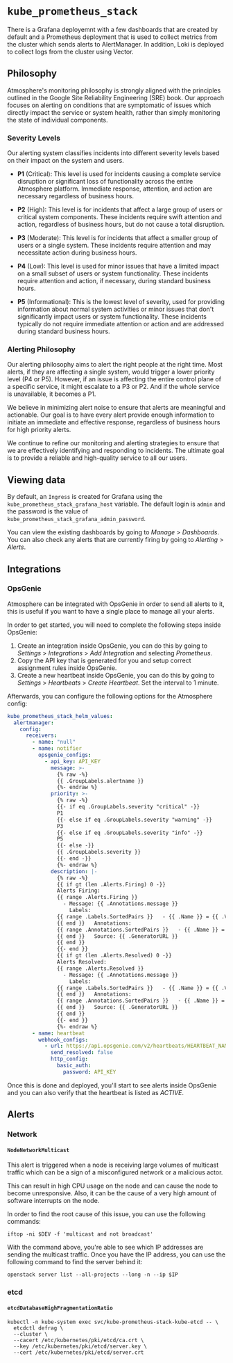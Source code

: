 # `kube_prometheus_stack`

There is a Grafana deployemnt with a few dashboards that are created by default
and a Prometheus deployment that is used to collect metrics from the cluster
which sends alerts to AlertManager. In addition, Loki is deployed to collect
logs from the cluster using Vector.

## Philosophy

Atmosphere's monitoring philosophy is strongly aligned with the principles
outlined in the Google Site Reliability Engineering (SRE) book. Our approach
focuses on alerting on conditions that are symptomatic of issues which directly
impact the service or system health, rather than simply monitoring the state of
individual components.

### Severity Levels

Our alerting system classifies incidents into different severity levels based on
their impact on the system and users.

- **P1** (Critical): This level is used for incidents causing a complete 
  service disruption or significant loss of functionality across the entire 
  Atmosphere platform. Immediate response, attention, and action are necessary 
  regardless of business hours.

- **P2** (High): This level is for incidents that affect a large group of users 
  or critical system components. These incidents require swift attention and 
  action, regardless of business hours, but do not cause a total disruption.

- **P3** (Moderate): This level is for incidents that affect a smaller group of 
  users or a single system. These incidents require attention and may necessitate 
  action during business hours.

- **P4** (Low): This level is used for minor issues that have a limited impact 
  on a small subset of users or system functionality. These incidents require 
  attention and action, if necessary, during standard business hours.

- **P5** (Informational): This is the lowest level of severity, used for 
  providing information about normal system activities or minor issues that 
  don't significantly impact users or system functionality. These incidents 
  typically do not require immediate attention or action and are addressed 
  during standard business hours.

### Alerting Philosophy

Our alerting philosophy aims to alert the right people at the right time. Most 
alerts, if they are affecting a single system, would trigger a lower priority 
level (P4 or P5). However, if an issue is affecting the entire control plane of 
a specific service, it might escalate to a P3 or P2. And if the whole service 
is unavailable, it becomes a P1.

We believe in minimizing alert noise to ensure that alerts are meaningful and 
actionable. Our goal is to have every alert provide enough information to 
initiate an immediate and effective response, regardless of business hours for 
high priority alerts.

We continue to refine our monitoring and alerting strategies to ensure that we 
are effectively identifying and responding to incidents. The ultimate goal is 
to provide a reliable and high-quality service to all our users.

## Viewing data

By default, an `Ingress` is created for Grafana using the `kube_prometheus_stack_grafana_host`
variable. The default login is `admin` and the password is the value of
`kube_prometheus_stack_grafana_admin_password`.

You can view the existing dashboards by going to _Manage_ > _Dashboards_. You
can also check any alerts that are currently firing by going to _Alerting_ >
_Alerts_.

## Integrations

### OpsGenie

Atmosphere can be integrated with OpsGenie in order to send all alerts to it,
this is useful if you want to have a single place to manage all your alerts.

In order to get started, you will need to complete the following steps inside
OpsGenie:

1. Create an integration inside OpsGenie, you can do this by going to
   _Settings_ > _Integrations_ > _Add Integration_ and selecting _Prometheus_.
2. Copy the API key that is generated for you and setup correct assignment
   rules inside OpsGenie.
3. Create a new heartbeat inside OpsGenie, you can do this by going to
   _Settings_ > _Heartbeats_ > _Create Heartbeat_. Set the interval to 1 minute.

Afterwards, you can configure the following options for the Atmosphere config:

```yaml
kube_prometheus_stack_helm_values:
  alertmanager:
    config:
      receivers:
        - name: "null"
        - name: notifier
          opsgenie_configs:
            - api_key: API_KEY
              message: >-
                {% raw -%}
                {{ .GroupLabels.alertname }}
                {%- endraw %}
              priority: >-
                {% raw -%}
                {{- if eq .GroupLabels.severity "critical" -}}
                P1
                {{- else if eq .GroupLabels.severity "warning" -}}
                P3
                {{- else if eq .GroupLabels.severity "info" -}}
                P5
                {{- else -}}
                {{ .GroupLabels.severity }}
                {{- end -}}
                {%- endraw %}
              description: |-
                {% raw -%}
                {{ if gt (len .Alerts.Firing) 0 -}}
                Alerts Firing:
                {{ range .Alerts.Firing }}
                  - Message: {{ .Annotations.message }}
                    Labels:
                {{ range .Labels.SortedPairs }}   - {{ .Name }} = {{ .Value }}
                {{ end }}   Annotations:
                {{ range .Annotations.SortedPairs }}   - {{ .Name }} = {{ .Value }}
                {{ end }}   Source: {{ .GeneratorURL }}
                {{ end }}
                {{- end }}
                {{ if gt (len .Alerts.Resolved) 0 -}}
                Alerts Resolved:
                {{ range .Alerts.Resolved }}
                  - Message: {{ .Annotations.message }}
                    Labels:
                {{ range .Labels.SortedPairs }}   - {{ .Name }} = {{ .Value }}
                {{ end }}   Annotations:
                {{ range .Annotations.SortedPairs }}   - {{ .Name }} = {{ .Value }}
                {{ end }}   Source: {{ .GeneratorURL }}
                {{ end }}
                {{- end }}
                {%- endraw %}
        - name: heartbeat
          webhook_configs:
            - url: https://api.opsgenie.com/v2/heartbeats/HEARTBEAT_NAME/ping
              send_resolved: false
              http_config:
                basic_auth:
                  password: API_KEY
```

Once this is done and deployed, you'll start to see alerts inside OpsGenie and
you can also verify that the heartbeat is listed as _ACTIVE_.

## Alerts

### Network

#### `NodeNetworkMulticast`

This alert is triggered when a node is receiving large volumes of multicast
traffic which can be a sign of a misconfigured network or a malicious actor.

This can result in high CPU usage on the node and can cause the node to become
unresponsive. Also, it can be the cause of a very high amount of software
interrupts on the node.

In order to find the root cause of this issue, you can use the following
commands:

```console
iftop -ni $DEV -f 'multicast and not broadcast'
```

With the command above, you're able to see which IP addresses are sending the
multicast traffic. Once you have the IP address, you can use the following
command to find the server behind it:

```console
openstack server list --all-projects --long -n --ip $IP
```

### etcd

#### `etcdDatabaseHighFragmentationRatio`

```console
kubectl -n kube-system exec svc/kube-prometheus-stack-kube-etcd -- \
  etcdctl defrag \
  --cluster \
  --cacert /etc/kubernetes/pki/etcd/ca.crt \
  --key /etc/kubernetes/pki/etcd/server.key \
  --cert /etc/kubernetes/pki/etcd/server.crt
```

